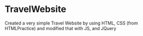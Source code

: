 # TravelWebsite
Created a very simple Travel Website by using HTML, CSS (from HTMLPractice) and modified that with JS, and JQuery
